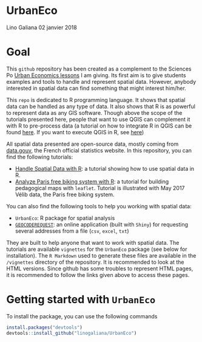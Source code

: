 UrbanEco
================
Lino Galiana
02 janvier 2018

Goal
====

This `github` repository has been created as a complement to the Sciences Po [Urban Economics lessons](http://formation.sciences-po.fr/enseignement/2017/KSTU/2210?_ga=2.66993710.1010278484.1514545681-872345418.1513268370) I am giving. Its first aim is to give students examples and tools to handle and represent spatial data. However, anybody interested in spatial data can find something that might interest him/her.

This `repo` is dedicated to R programming language. It shows that spatial data can be handled as any type of data. It also shows that R is as powerful to represent data as any GIS software. Though above the scope of the tutorials presented here, people that want to use QGIS can complement it with R to pre-process data (a tutorial on how to integrate R in QGIS can be found [here](https://www.sigterritoires.fr/index.php/utiliser-r-dans-les-traitements-qgis/). If you want to execute QGIS in R, see [here](http://jannes-m.github.io/RQGIS/))

All spatial data presented are open-source data, mostly coming from [data.gouv](https://www.data.gouv.fr/fr/), the French official statistics website. In this repository, you can find the following tutorials:

-   [Handle Spatial Data with R](): a tutorial showing how to use spatial data in R.
-   [Analyze Paris free biking system with R](https://cdn.rawgit.com/linogaliana/UrbanEco/378746f4/vignettes/leaflet_map.html?raw=true): a tutorial for building pedagogical maps with `leaflet`. Tutorial is illustrated with May 2017 Vélib data, the Paris free biking system.

You can also find the following tools to help you working with spatial data:

-   `UrbanEco`: R package for spatial analysis
-   [`GEOCODEREQUEST`](https://linogaliana.shinyapps.io/geocoderequest/): an online application (built with `Shiny`) for requesting several addresses from a file (`csv`, `excel`, `txt`)

They are built to help anyone that want to work with spatial data. The tutorials are available `vignettes` for the `UrbanEco` package (see below for installation). The `R Markdown` used to generate these files are available in the `/vignettes` directory of the repository. It is recommended to look at the HTML versions. Since github has some troubles to represent HTML pages, it is recommended to follow the links given above to access these pages.

Getting started with `UrbanEco`
===============================

To install the package, you can use the following commands

``` r
install.packages("devtools")
devtools::install_github("linogaliana/UrbanEco")
```
